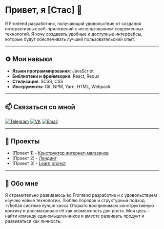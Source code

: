 # Привет, я [Стас] 👋

Я Frontend разработчик, получающий удовольствие от создания интерактивных веб-приложений с использованием современных технологий. 
Я хочу создавать удобные и доступные интерфейсы, которые будут обеспечивать лучший пользовательский опыт.

---

## ⚙️ Мои навыки

- **Языки программирования**: JavaScript
- **Библиотеки и фреймворки**: React, Redux
- **Стилизация**: SCSS, CSS
- **Инструменты**: Git, NPM, Yarn, HTML, Webpack

---

## 📫 Связаться со мной

[![Telegram](https://img.shields.io/badge/Telegram-26A5E4?style=flat&logo=telegram&logoColor=white)](https://t.me/ChuhlievSS)
[![VK](https://img.shields.io/badge/VK-4680C2?style=flat&logo=vk&logoColor=white)](https://vk.com/ChuhlievSS)
[![Email](https://img.shields.io/badge/Email-D14836?style=flat&logo=gmail&logoColor=white)](mailto:Uririomai@yandex.ru)

---

## 💼 Проекты

- [Проект 1] - [Конструктор интернет-магазинов](https://github.com/Uririomai/Maestro)
- [Проект 2] - [Лендинг](https://helenhaderer.ru/)
- [Проект 3] - [Learn project](https://uririomai.github.io/cookies/)

---

## 📖 Обо мне

Я стремительно развиваюсь во Frontend разработке и с удовольствием изучаю новые технологии. Люблю порядок и структурный подход. >Любая система лучше хаоса 
Открыто воспринимаю конструктивную критику и рассматриваю её как возможность для роста. Моя цель - найти команду единомышленников и вместе развивать продукт и развиваться как личность.

